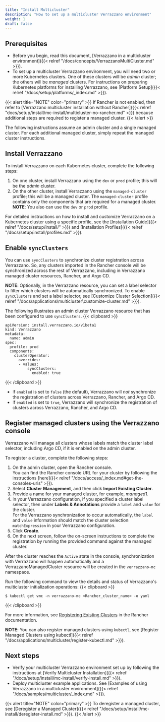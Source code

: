 ```yaml
---
title: "Install Multicluster"
description: "How to set up a multicluster Verrazzano environment"
weight: 1
draft: false
---
```


## Prerequisites

- Before you begin, read this document, [Verrazzano in a multicluster environment]({{< relref "/docs/concepts/VerrazzanoMultiCluster.md" >}}).
- To set up a multicluster Verrazzano environment, you will need two or more Kubernetes clusters. One of these clusters
will be *admin* cluster; the others will be *managed* clusters. For instructions on preparing Kubernetes platforms for installing Verrazzano, see [Platform Setup]({{< relref "/docs/setup/platforms/_index.md" >}}).

{{< alert title="NOTE" color="primary" >}}
If Rancher is not enabled, then refer to [Verrazzano multicluster installation without Rancher]({{< relref "docs/setup/install/mc-install/multicluster-no-rancher.md" >}})
because additional steps are required to register a managed cluster.
{{< /alert >}}

The following instructions assume an admin cluster and a single managed cluster. For each additional managed
cluster, simply repeat the managed cluster instructions.

## Install Verrazzano

To install Verrazzano on each Kubernetes cluster, complete the following steps:

1. On one cluster, install Verrazzano using the `dev` or `prod` profile; this will be the *admin* cluster.
2. On the other cluster, install Verrazzano using the `managed-cluster` profile; this will be a managed cluster. The `managed-cluster` profile contains only the components that are required for a managed cluster.
<br>**NOTE**: You also can use the `dev` or `prod` profile.

For detailed instructions on how to install and customize Verrazzano on a Kubernetes cluster using a specific profile,
see the [Installation Guide]({{< relref "/docs/setup/install/" >}}) and [Installation Profiles]({{< relref "/docs/setup/install/profiles.md" >}}).

## Enable `syncClusters`

You can use `syncClusters` to synchronize cluster registration across Verrazzano. So, any clusters imported in the Rancher console will be synchronized across the rest of Verrazzano, including in Verrazzano managed cluster resources, Rancher, and Argo CD.

**NOTE**: Optionally, in the Verrazzano resource, you can set a label selector to filter which clusters will be automatically synchronized. To enable `syncClusters` and set a label selector, see [Customize Cluster Selection]({{< relref "/docs\applications\multicluster\customize-cluster.md" >}}).

The following illustrates an admin cluster Verrazzano resource that has been configured to use `syncClusters`.
{{< clipboard >}}
<div class="highlight">

```
apiVersion: install.verrazzano.io/v1beta1
kind: Verrazzano
metadata:
  name: admin
spec:
  profile: prod
  components:
    clusterOperator:
      overrides:
      - values:
          syncClusters:
            enabled: true
```

</div>
{{< /clipboard >}}

- If `enabled` is set to `false` (the default), Verrazzano will _not_ synchronize the registration of clusters across Verrazzano, Rancher, and Argo CD.
- If `enabled` is set to `true`, Verrazzano will synchronize the registration of clusters across Verrazzano, Rancher, and Argo CD.

## Register managed clusters using the Verrazzano console

Verrazzano will manage all clusters whose labels match the cluster label selector, including Argo CD, if it is enabled on the admin cluster.

To register a cluster, complete the following steps:
1. On the admin cluster, open the Rancher console.
<br>You can find the Rancher console URL for your cluster by following the instructions [here]({{< relref "/docs/access/_index.md#get-the-consoles-urls" >}}).
2. Select **Cluster Management**, and then click **Import Existing Cluster**.
3. Provide a name for your managed cluster, for example, _managed1_.
4. In your Verrazzano configuration, if you specified a cluster label selector, then under **Labels & Annotations** provide a `label` and `value` for the cluster.
<br>For the Verrazzano synchronization to occur automatically, the `label` and `value` information should match the cluster selection `matchExpression` in your Verrazzano configuration.
5. Click **Create**.
6. On the next screen, follow the on-screen instructions to complete the registration by running the provided command against the managed cluster.

After the cluster reaches the `Active` state in the console, synchronization with Verrazzano will happen automatically and a VerrazzanoManagedCluster resource will be created in the `verrazzano-mc` namespace.

Run the following command to view the details and status of Verrazzano's multicluster initialization operations:
{{< clipboard >}}
<div class="highlight">

```
$ kubectl get vmc -n verrazzano-mc <Rancher_cluster_name> -o yaml
```

</div>
{{< /clipboard >}}

For more information, see [Registering Existing Clusters](https://ranchermanager.docs.rancher.com/{{<rancher_doc_version>}}/how-to-guides/new-user-guides/kubernetes-clusters-in-rancher-setup/register-existing-clusters) in the Rancher documentation.

**NOTE**: You can also register managed clusters using `kubectl`, see [Register Managed Clusters using kubectl]({{< relref "/docs/applications/multicluster/register-kubectl.md" >}}).


## Next steps

- Verify your multicluster Verrazzano environment set up by following the instructions at [Verify Multicluster Installation]({{< relref "/docs/setup/install/mc-install/verify-install.md" >}}).
- Deploy multicluster example applications. See [Examples of using Verrazzano in a multicluster environment]({{< relref "/docs/samples/multicluster/_index.md" >}}).

{{< alert title="NOTE" color="primary" >}}
To deregister a managed cluster, see [Deregister a Managed Cluster]({{< relref "/docs/setup/install/mc-install/deregister-install.md" >}}).
{{< /alert >}}
